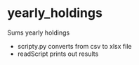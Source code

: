 # yearly_holdings
Sums yearly holdings
* scripty.py converts from csv to xlsx file
* readScript prints out results

